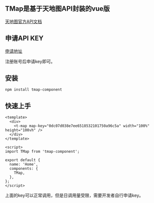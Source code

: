 ## TMap是基于天地图API封装的vue版

[天地图官方API文档](http://lbs.tianditu.gov.cn/api/js4.0/guide.html)

## 申请API KEY

[申请地址](http://lbs.tianditu.gov.cn/home.html)

注册账号后申请key即可。

## 安装

```
npm install tmap-component
```

## 快速上手

```vue
<template>
  <div>
    <t-map map-key="0dc07d038e7ee6518532101750a96c5a" width="100%" height="100vh" />
  </div>
</template>

<script>
import TMap from 'tmap-component';

export default {
  name: 'Home',
  components: {
    TMap,
  },
};
</script>

```

上面的key可以正常调用，但是日调用量受限，需要开发者自行申请key。

